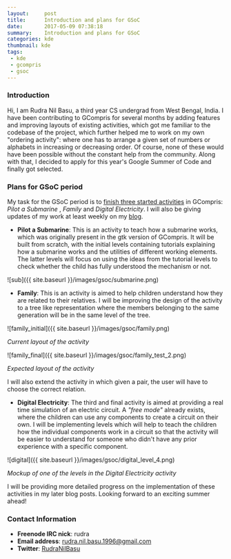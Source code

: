 ```yaml
---
layout:     post
title:      Introduction and plans for GSoC
date:       2017-05-09 07:38:18
summary:    Introduction and plans for GSoC
categories: kde
thumbnail: kde
tags:
 - kde
 - gcompris
 - gsoc
---
```


### Introduction

Hi, I am Rudra Nil Basu, a third year CS undergrad from West Bengal, India. I have been contributing to GCompris for several months by adding features and improving layouts of existing activities, which got me familiar to the codebase of the project, which further helped me to work on my own "ordering activity": where one has to arrange a given set of numbers or alphabets in increasing or decreasing order. Of course, none of these would have been possible without the constant help from the community. Along with that, I decided to apply for this year's Google Summer of Code and finally got selected.

### Plans for GSoC period

My task for the GSoC period is to [finish three started activities](https://summerofcode.withgoogle.com/projects/#6332354560786432) in GCompris: *Pilot a Submarine* , *Family* and *Digital Electricity*. I will also be giving updates of my work at least weekly on my [blog](http://rudranilbasu.github.io/blog/).

* **Pilot a Submarine**: This is an activity to teach how a submarine works, which was originally present in the gtk version of GCompris. It will be built from scratch, with the initial levels containing tutorials explaining how a submarine works and the utilities of different working elements. The latter levels will focus on using the ideas from the tutorial levels to check whether the child has fully understood the mechanism or not.

![sub]({{ site.baseurl }}/images/gsoc/submarine.png)

* **Family**: This is an activity is aimed to help children understand how they are related to their relatives. I will be improving the design of the activity to a tree like representation where the members belonging to the same generation will be in the same level of the tree.

![family_initial]({{ site.baseurl }}/images/gsoc/family.png)

*Current layout of the activity*

![family_final]({{ site.baseurl }}/images/gsoc/family_test_2.png)

*Expected layout of the activity*

I will also extend the activity in which given a pair, the user will have to choose the correct relation.

* **Digital Electricity**: The third and final activity is aimed at providing a real time simulation of an electric circuit. A *"free mode"* already exists, where the children can use any components to create a circuit on their own. I will be implementing levels which will help to teach the children how the individual components work in a circuit so that the activity will be easier to understand for someone who didn't have any prior experience with a specific component.

![digital]({{ site.baseurl }}/images/gsoc/digital_level_4.png)

*Mockup of one of the levels in the Digital Electricity activity*

I will be providing more detailed progress on the implementation of these activities in my later blog posts. Looking forward to an exciting summer ahead!

### Contact Information

* **Freenode IRC nick**: rudra
* **Email address**: rudra.nil.basu.1996@gmail.com
* **Twitter**: [RudraNilBasu](https://twitter.com/RudraNilBasu)